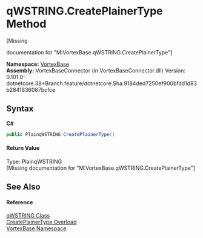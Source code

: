 # qWSTRING.CreatePlainerType Method 
 

\[Missing <summary> documentation for "M:VortexBase.qWSTRING.CreatePlainerType"\]

**Namespace:**&nbsp;<a href="N_VortexBase.md">VortexBase</a><br />**Assembly:**&nbsp;VortexBaseConnector (in VortexBaseConnector.dll) Version: 0.101.0-dotnetcore.38+Branch.feature/dotnetcore.Sha.9184ded7250ef900bfdd1d83b2841836087bcfce

## Syntax

**C#**<br />
``` C#
public PlainqWSTRING CreatePlainerType()
```


#### Return Value
Type: PlainqWSTRING<br />\[Missing <returns> documentation for "M:VortexBase.qWSTRING.CreatePlainerType"\]

## See Also


#### Reference
<a href="T_VortexBase_qWSTRING.md">qWSTRING Class</a><br /><a href="Overload_VortexBase_qWSTRING_CreatePlainerType.md">CreatePlainerType Overload</a><br /><a href="N_VortexBase.md">VortexBase Namespace</a><br />